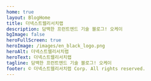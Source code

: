 ```yaml
---
home: true
layout: BlogHome
title: 더넥스트웹리서치랩
description: 담백한 프런트엔드 기술 블로그! 오케이
bgImage: false
heroFullScreen: true
heroImage: /images/en_black_logo.png
heroAlt: 더넥스트웹리서치랩
heroText: 더넥스트웹리서치랩
tagline: 담백한 프런트엔드 기술 블로그! 오케이
footer: © 더넥스트웹리서치랩 Corp. All rights reserved.
---
```

